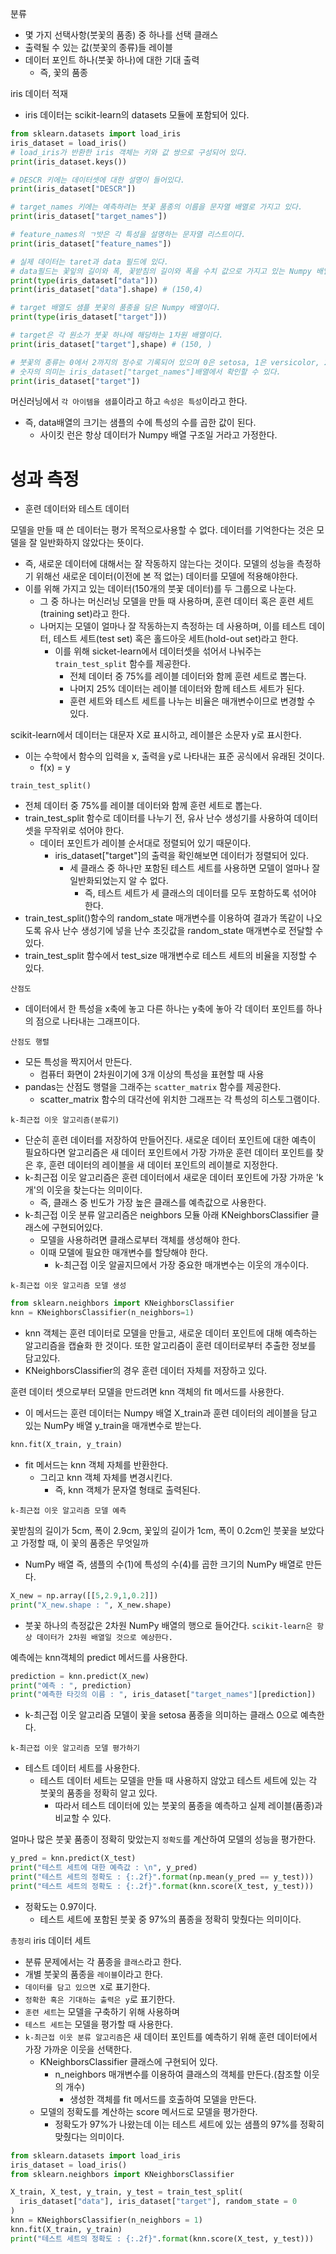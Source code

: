 분류

- 몇 가지 선택사항(붓꽃의 품종) 중 하나를 선택
  클래스
- 출력될 수 있는 값(붓꽃의 종류)들
  레이블
- 데이터 포인트 하나(붓꽃 하나)에 대한 기대 출력
  - 즉, 꽃의 품종

iris 데이터 적재

- iris 데이터는 scikit-learn의 datasets 모듈에 포함되어 있다.

```py
from sklearn.datasets import load_iris
iris_dataset = load_iris()
# load_iris가 반환한 iris 객체는 키와 값 쌍으로 구성되어 있다.
print(iris_dataset.keys())

# DESCR 키에는 데이터셋에 대한 설명이 들어있다.
print(iris_dataset["DESCR"])

# target_names 키에는 예측하려는 붓꽃 품종의 이름을 문자열 배열로 가지고 있다.
print(iris_dataset["target_names"])

# feature_names의 ㄱ밧은 각 특성을 설명하는 문자열 리스트이다.
print(iris_dataset["feature_names"])

# 실제 데이터는 taret과 data 필드에 있다.
# data필드는 꽃잎의 길이와 폭, 꽃받침의 길이와 폭을 수치 값으로 가지고 있는 Numpy 배열이다.
print(type(iris_dataset["data"]))
print(iris_dataset["data"].shape) # (150,4)

# target 배열도 샘플 붓꽃의 품종을 담은 Numpy 배열이다.
print(type(iris_dataset["target"]))

# target은 각 원소가 붓꽃 하나에 해당하는 1차원 배열이다.
print(iris_dataset["target"],shape) # (150, )

# 붓꽃의 종류는 0에서 2까지의 정수로 기록되어 있으며 0은 setosa, 1은 versicolor, 2는 virginica이다.
# 숫자의 의미는 iris_dataset["target_names"]배열에서 확인할 수 있다.
print(iris_dataset["target"])
```

머신러닝에서 `각 아이템을 샘플`이라고 하고 `속성은 특성`이라고 한다.

- 즉, data배열의 크기는 샘플의 수에 특성의 수를 곱한 값이 된다.
  - 사이킷 런은 항상 데이터가 Numpy 배열 구조일 거라고 가정한다.

# 성과 측정

- 훈련 데이터와 테스트 데이터

모델을 만들 때 쓴 데이터는 평가 목적으로사용할 수 없다.
데이터를 기억한다는 것은 모델을 잘 일반화하지 않았다는 뜻이다.

- 즉, 새로운 데이터에 대해서는 잘 작동하지 않는다는 것이다.
  모델의 성능을 측정하기 위해선 새로운 데이터(이전에 본 적 없는) 데이터를 모델에 적용해야한다.
- 이를 위해 가지고 있는 데이터(150개의 붓꽃 데이터)를 두 그룹으로 나눈다.
  - 그 중 하나는 머신러닝 모델을 만들 때 사용하며, 훈련 데이터 혹은 훈련 세트(training set)라고 한다.
  - 나머지는 모델이 얼마나 잘 작동하는지 측정하는 데 사용하며, 이를 테스트 데이터, 테스트 세트(test set) 혹은 홀드아웃 세트(hold-out set)라고 한다.
    - 이를 위해 sicket-learn에서 데이터셋을 섞어서 나눠주는 `train_test_split` 함수를 제공한다.
      - 전체 데이터 중 75%를 레이블 데이터와 함께 훈련 세트로 뽑는다.
      - 나머지 25% 데이터는 레이블 데이터와 함께 테스트 세트가 된다.
      - 훈련 세트와 테스트 세트를 나누는 비율은 매개변수이므로 변경할 수 있다.

scikit-learn에서 데이터는 대문자 X로 표시하고, 레이블은 소문자 y로 표시한다.

- 이는 수학에서 함수의 입력을 x, 출력을 y로 나타내는 표준 공식에서 유래된 것이다.
  - f(x) = y

`train_test_split()`

- 전체 데이터 중 75%를 레이블 데이터와 함께 훈련 세트로 뽑는다.
- train_test_split 함수로 데이터를 나누기 전, 유사 난수 생성기를 사용하여 데이터셋을 무작위로 섞어야 한다.
  - 데이터 포인트가 레이블 순서대로 정렬되어 있기 때문이다.
    - iris_dataset["target"]의 출력을 확인해보면 데이터가 정렬되어 있다.
      - 세 클래스 중 하나만 포함된 테스트 세트를 사용하면 모델이 얼마나 잘 일반화되었는지 알 수 없다.
        - 즉, 테스트 세트가 세 클래스의 데이터를 모두 포함하도록 섞어야 한다.
- train_test_split()함수의 random_state 매개변수를 이용하여 결과가 똑같이 나오도록 유사 난수 생성기에 넣을 난수 초깃값을 random_state 매개변수로 전달할 수 있다.
- train_test_split 함수에서 test_size 매개변수로 테스트 세트의 비율을 지정할 수 있다.

`산점도`

- 데이터에서 한 특성을 x축에 놓고 다른 하나는 y축에 놓아 각 데이터 포인트를 하나의 점으로 나타내는 그래프이다.

`산점도 행렬`

- 모든 특성을 짝지어서 만든다.
  - 컴퓨터 화면이 2차원이기에 3개 이상의 특성을 표현할 때 사용
- pandas는 산점도 행렬을 그래주는 `scatter_matrix` 함수를 제공한다.
  - scatter_matrix 함수의 대각선에 위치한 그래프는 각 특성의 히스토그램이다.

`k-최근접 이웃 알고리즘(분류기)`

- 단순히 훈련 데이터를 저장하여 만들어진다.
  새로운 데이터 포인트에 대한 예측이 필요하다면 알고리즘은 새 데이터 포인트에서 가장 가까운 훈련 데이터 포인트를 찾은 후, 훈련 데이터의 레이블을 새 데이터 포인트의 레이블로 지정한다.
- k-최근접 이웃 알고리즘은 훈련 데이터에서 새로운 데이터 포인트에 가장 가까운 'k개'의 이웃을 찾는다는 의미이다.
  - 즉, 클래스 중 빈도가 가장 높은 클래스를 예측값으로 사용한다.
- k-최근접 이웃 분류 알고리즘은 neighbors 모듈 아래 KNeighborsClassifier 클래스에 구현되어있다.
  - 모델을 사용하려면 클래스로부터 객체를 생성해야 한다.
  - 이때 모델에 필요한 매개변수를 할당해야 한다.
    - k-최근접 이웃 알골지므에서 가장 중요한 매개변수는 이웃의 개수이다.

`k-최근접 이웃 알고리즘 모델 생성`

```py
from sklearn.neighbors import KNeighborsClassifier
knn = KNeighborsClassifier(n_neighbors=1)
```

- knn 객체는 훈련 데이터로 모델을 만들고, 새로운 데이터 포인트에 대해 예측하는 알고리즘을 캡슐화 한 것이다. 또한 알고리즘이 훈련 데이터로부터 추출한 정보를 담고있다.
- KNeighborsClassifier의 경우 훈련 데이터 자체를 저장하고 있다.

훈련 데이터 셋으로부터 모델을 만드려면 knn 객체의 fit 메서드를 사용한다.

- 이 메서드는 훈련 데이터는 Numpy 배열 X_train과 훈련 데이터의 레이블을 담고 있는 NumPy 배열 y_train을 매개변수로 받는다.

```py
knn.fit(X_train, y_train)
```

- fit 메서드는 knn 객체 자체를 반환한다.
  - 그리고 knn 객체 자체를 변경시킨다.
    - 즉, knn 객체가 문자열 형태로 출력된다.

`k-최근접 이웃 알고리즘 모델 예측`

꽃받침의 길이가 5cm, 폭이 2.9cm, 꽃잎의 길이가 1cm, 폭이 0.2cm인 붓꽃을 보았다고 가정할 때, 이 꽃의 품종은 무엇일까

- NumPy 배열 즉, 샘플의 수(1)에 특성의 수(4)를 곱한 크기의 NumPy 배열로 만든다.

```py
X_new = np.array([[5,2.9,1,0.2]])
print("X_new.shape : ", X_new.shape)
```

- 붓꽃 하나의 측정값은 2차원 NumPy 배열의 행으로 들어간다.
  `scikit-learn은 항상 데이터가 2차원 배열일 것으로 예상한다.`

예측에는 knn객체의 predict 메서드를 사용한다.

```py
prediction = knn.predict(X_new)
print("예측 : ", prediction)
print("예측한 타깃의 이름 : ", iris_dataset["target_names"][prediction])
```

- k-최근접 이웃 알고리즘 모델이 꽃을 setosa 품종을 의미하는 클래스 0으로 예측한다.

`k-최근접 이웃 알고리즘 모델 평가하기`

- 테스트 데이터 세트를 사용한다.
  - 테스트 데이터 세트는 모델을 만들 때 사용하지 않았고 테스트 세트에 있는 각 붓꽃의 품종을 정확히 알고 있다.
    - 따라서 테스트 데이터에 있는 붓꽃의 품종을 예측하고 실제 레이블(품종)과 비교할 수 있다.

얼마나 많은 붓꽃 품종이 정확히 맞았는지 `정확도`를 계산하여 모델의 성능을 평가한다.

```py
y_pred = knn.predict(X_test)
print("테스트 세트에 대한 예측값 : \n", y_pred)
print("테스트 세트의 정확도 : {:.2f}".format(np.mean(y_pred == y_test)))
print("테스트 세트의 정확도 : {:.2f}".format(knn.score(X_test, y_test)))
```

- 정확도는 0.97이다.
  - 테스트 세트에 포함된 붓꽃 중 97%의 품종을 정확히 맞췄다는 의미이다.

`총정리`
iris 데이터 세트

- 분류 문제에서는 각 품종을 `클래스`라고 한다.
- 개별 붓꽃의 품종을 `레이블`이라고 한다.
- `데이터를 담고 있으면 X`로 표기한다.
- `정확한 혹은 기대하는 출력은 y`로 표기한다.
- `훈련 세트`는 모델을 구축하기 위해 사용하며
- `테스트 세트`는 모델을 평가할 때 사용한다.
- `k-최근접 이웃 분류 알고리즘`은 새 데이터 포인트를 예측하기 위해 훈련 데이터에서 가장 가까운 이웃을 선택한다.
  - KNeighborsClassifier 클래스에 구현되어 있다.
    - n_neighbors 매개변수를 이용하여 클래스의 객체를 만든다.(참조할 이웃의 개수)
      - 생성한 객체를 fit 메서드를 호출하여 모델을 만든다.
  - 모델의 정확도를 계산하는 score 메서드로 모델을 평가한다.
    - 정확도가 97%가 나왔는데 이는 테스트 세트에 있는 샘플의 97%를 정확히 맞췄다는 의미이다.

```py
from sklearn.datasets import load_iris
iris_dataset = load_iris()
from sklearn.neighbors import KNeighborsClassifier

X_train, X_test, y_train, y_test = train_test_split(
  iris_dataset["data"], iris_dataset["target"], random_state = 0
)
knn = KNeighborsClassifier(n_neighbors = 1)
knn.fit(X_train, y_train)
print("테스트 세트의 정확도 : {:.2f}".format(knn.score(X_test, y_test)))
```
